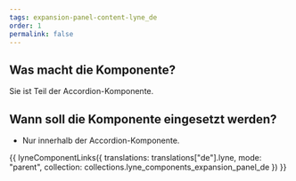 ```yaml
---
tags: expansion-panel-content-lyne_de
order: 1
permalink: false
---
```


## Was macht die Komponente?
Sie ist Teil der Accordion-Komponente.

## Wann soll die Komponente eingesetzt werden?
* Nur innerhalb der Accordion-Komponente.

{{ lyneComponentLinks({
  translations: translations["de"].lyne,
  mode: "parent",
  collection: collections.lyne_components_expansion_panel_de
}) }}